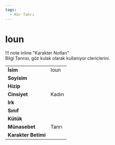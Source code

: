 ```yaml
---
tags:
  - Kör Tanrı
---  
```

# Ioun   
  
  
!!! note inline "Karakter Notları"  
	Bilgi Tanrısı, göz kulak olarak kullanıyor clericlerini.  
  
  
<table><tr><td><b>İsim</b></td><td>Ioun</td></tr>  
<tr><td><b>Soyisim</b></td><td></td></tr>  
<tr><td><b>Hizip</b></td><td></td></tr>  
<tr><td><b>Cinsiyet</b></td><td>Kadın</td></tr>  
<tr><td><b>Irk</b></td><td></td></tr>  
<tr><td><b>Sınıf</b></td><td></td></tr>  
<tr><td><b>Kütük</b></td><td></td></tr>  
<tr><td><b>Münasebet</b></td><td>Tanrı</td></tr>  
<tr><td><b>Karakter Betimi</b></td><td></td></tr>  
</table>